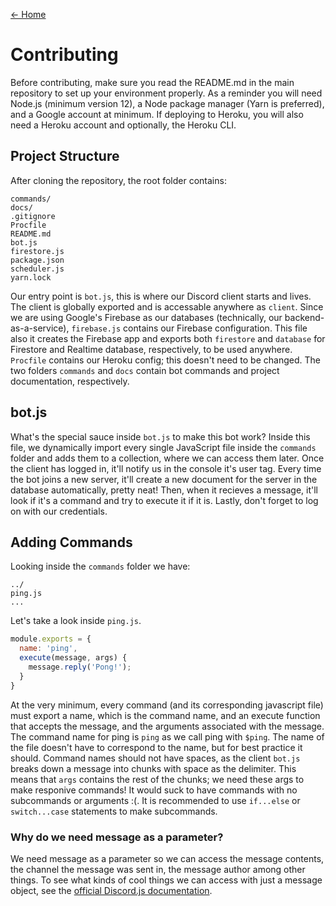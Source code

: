 [← Home](./)

# Contributing

Before contributing, make sure you read the README.md in the main repository to set up your environment properly. As a reminder you will need Node.js (minimum version 12), a Node package manager (Yarn is preferred), and a Google account at minimum. If deploying to Heroku, you will also need a Heroku account and optionally, the Heroku CLI.

## Project Structure

After cloning the repository, the root folder contains:
```
commands/
docs/
.gitignore
Procfile
README.md
bot.js
firestore.js
package.json
scheduler.js
yarn.lock
```
Our entry point is `bot.js`, this is where our Discord client starts and lives. The client is globally exported and is accessable anywhere as `client`. Since we are using Google's Firebase as our databases (technically, our backend-as-a-service), `firebase.js` contains our Firebase configuration. This file also it creates the Firebase app and exports both `firestore` and `database` for Firestore and Realtime database, respectively, to be used anywhere. `Procfile` contains our Heroku config; this doesn't need to be changed. The two folders `commands` and `docs` contain bot commands and project documentation, respectively.

## bot.js
What's the special sauce inside `bot.js` to make this bot work? Inside this file, we dynamically import every single JavaScript file inside the `commands` folder and adds them to a collection, where we can access them later. Once the client has logged in, it'll notify us in the console it's user tag. Every time the bot joins a new server, it'll create a new document for the server in the database automatically, pretty neat! Then, when it recieves a message, it'll look if it's a command and try to execute it if it is. Lastly, don't forget to log on with our credentials.

## Adding Commands
Looking inside the `commands` folder we have:
```
../
ping.js
...
```
Let's take a look inside `ping.js`.
```javascript
module.exports = {
  name: 'ping',
  execute(message, args) {
    message.reply('Pong!');
  }
}
```
At the very minimum, every command (and its corresponding javascript file) must export a name, which is the command name, and an execute function that accepts the message, and the arguments associated with the message. The command name for ping is `ping` as we call ping with `$ping`. The name of the file doesn't have to correspond to the name, but for best practice it should. Command names should not have spaces, as the client `bot.js` breaks down a message into chunks with space as the delimiter. This means that `args` contains the rest of the chunks; we need these args to make responive commands! It would suck to have commands with no subcommands or arguments :(. It is recommended to use `if...else` or `switch...case` statements to make subcommands.

### Why do we need message as a parameter?
We need message as a parameter so we can access the message contents, the channel the message was sent in, the message author among other things. To see what kinds of cool things we can access with just a message object, see the [official Discord.js documentation](https://discord.js.org/#/docs/main/stable/class/Message).
